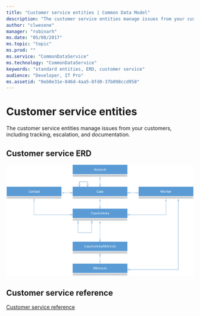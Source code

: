 ```yaml
---
title: "Customer service entities | Common Data Model"
description: "The customer service entities manage issues from your customers, including tracking, escalation, and documentation."
author: "clwesene"
manager: "robinarh"
ms.date: "05/08/2017"
ms.topic: "topic"
ms.prod: ""
ms.service: "CommonDataService"
ms.technology: "CommonDataService"
keywords: "standard entities, ERD, customer service"
audience: "Developer, IT Pro"
ms.assetid: "0eb0e31e-846d-4aa5-8fd0-37b098ccd958"
---
```


# Customer service entities

The customer service entities manage issues from your customers, including tracking, escalation, and documentation.

## Customer service ERD

![Customer Service ERD](media/customer-service.png "Customer Service ERD")

## Customer service reference

[Customer service reference](entity-tables/customer-service.md "Customer Service Reference")

